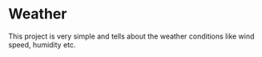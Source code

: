 # Weather
This project is very simple and tells about the weather conditions like wind speed, humidity etc.
